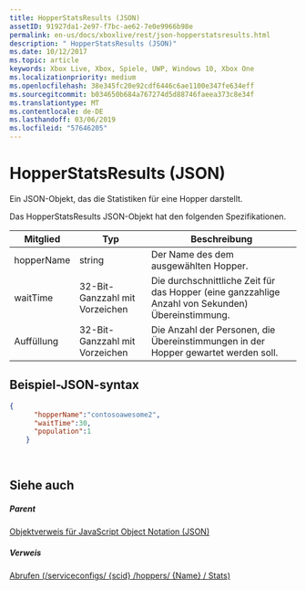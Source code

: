 ```yaml
---
title: HopperStatsResults (JSON)
assetID: 91927da1-2e97-f7bc-ae62-7e0e9966b98e
permalink: en-us/docs/xboxlive/rest/json-hopperstatsresults.html
description: " HopperStatsResults (JSON)"
ms.date: 10/12/2017
ms.topic: article
keywords: Xbox Live, Xbox, Spiele, UWP, Windows 10, Xbox One
ms.localizationpriority: medium
ms.openlocfilehash: 38e345fc20e92cdf6446c6ae1100e347fe634eff
ms.sourcegitcommit: b034650b684a767274d5d88746faeea373c8e34f
ms.translationtype: MT
ms.contentlocale: de-DE
ms.lasthandoff: 03/06/2019
ms.locfileid: "57646205"
---
```

# <a name="hopperstatsresults-json"></a>HopperStatsResults (JSON)
Ein JSON-Objekt, das die Statistiken für eine Hopper darstellt. 
<a id="ID4EN"></a>

  
 
Das HopperStatsResults JSON-Objekt hat den folgenden Spezifikationen.
 
| Mitglied| Typ| Beschreibung| 
| --- | --- | --- | 
| hopperName| string| Der Name des dem ausgewählten Hopper.| 
| waitTime| 32-Bit-Ganzzahl mit Vorzeichen| Die durchschnittliche Zeit für das Hopper (eine ganzzahlige Anzahl von Sekunden) Übereinstimmung. | 
| Auffüllung| 32-Bit-Ganzzahl mit Vorzeichen| Die Anzahl der Personen, die Übereinstimmungen in der Hopper gewartet werden soll.| 
  
<a id="ID4EW"></a>

 
## <a name="sample-json-syntax"></a>Beispiel-JSON-syntax 
 

```json
{
      "hopperName":"contosoawesome2",
      "waitTime":30,
      "population":1
    }
  
    
```

  
<a id="ID4EGB"></a>

 
## <a name="see-also"></a>Siehe auch
 
<a id="ID4EIB"></a>

 
##### <a name="parent"></a>Parent 

[Objektverweis für JavaScript Object Notation (JSON)](atoc-xboxlivews-reference-json.md)

  
<a id="ID4EUB"></a>

 
##### <a name="reference"></a>Verweis 

[Abrufen (/serviceconfigs/ {scid} /hoppers/ {Name} / Stats)](../uri/matchtickets/uri-serviceconfigsscidhoppershoppernamestatsget.md)

   